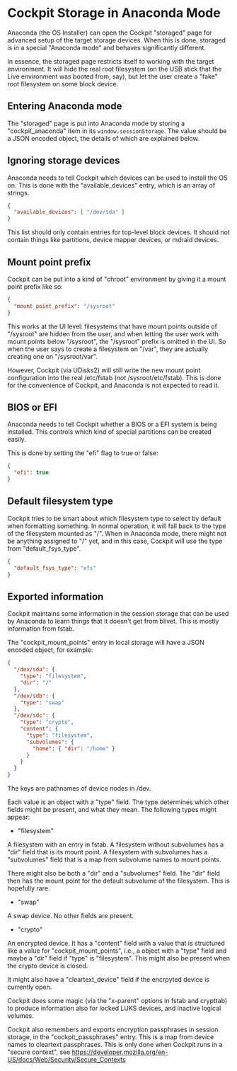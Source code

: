 Cockpit Storage in Anaconda Mode
================================

Anaconda (the OS Installer) can open the Cockpit "storaged" page for
advanced setup of the target storage devices. When this is done,
storaged is in a special "Anaconda mode" and behaves significantly
different.

In essence, the storaged page restricts itself to working with the
target environment. It will hide the real root filesystem (on the USB
stick that the Live environment was booted from, say), but let the
user create a "fake" root filesystem on some block device.

Entering Anaconda mode
----------------------

The "storaged" page is put into Anaconda mode by storing a
"cockpit_anaconda" item in its `window.sessionStorage`.  The value
should be a JSON encoded object, the details of which are explained
below.

Ignoring storage devices
------------------------

Anaconda needs to tell Cockpit which devices can be used to install
the OS on. This is done with the "available_devices" entry, which is
an array of strings.

```json
{
  "available_devices": [ "/dev/sda" ]
}
```

This list should only contain entries for top-level block devices. It
should not contain things like partitions, device mapper devices, or
mdraid devices.

Mount point prefix
------------------

Cockpit can be put into a kind of "chroot" environment by giving it a
mount point prefix like so:

```json
{
  "mount_point_prefix": "/sysroot"
}
```

This works at the UI level: filesystems that have mount points outside
of "/sysroot" are hidden from the user, and when letting the user work
with mount points below "/sysroot", the "/sysroot" prefix is omitted
in the UI. So when the user says to create a filesystem on "/var",
they are actually creating one on "/sysroot/var".

However, Cockpit (via UDisks2) will still write the new mount point
configuration into the real /etc/fstab (_not_
/sysroot/etc/fstab). This is done for the convenience of Cockpit, and
Anaconda is not expected to read it.

BIOS or EFI
-----------

Anaconda needs to tell Cockpit whether a BIOS or a EFI system is being
installed. This controls which kind of special partitions can be
created easily.

This is done by setting the "efi" flag to true or false:

```json
{
  "efi": true
}
```

Default filesystem type
-----------------------

Cockpit tries to be smart about which filesystem type to select by
default when formatting something.  In normal operation, it will fall
back to the type of the filesystem mounted as "/". When in Anaconda
mode, there might not be anything assigned to "/" yet, and in this
case, Cockpit will use the type from "default_fsys_type".

```json
{
  "default_fsys_type": "xfs"
}
```

Exported information
--------------------

Cockpit maintains some information in the session storage that can be
used by Anaconda to learn things that it doesn't get from blivet. This
is mostly information from fstab.

The "cockpit_mount_points" entry in local storage will have a JSON
encoded object, for example:

```json
{
  "/dev/sda": {
    "type": "filesystem",
    "dir": "/"
  },
  "/dev/sdb": {
    "type": "swap"
  },
  "/dev/sdc": {
    "type": "crypto",
    "content": {
      "type": "filesystem",
      "subvolumes": {
        "home": { "dir": "/home" }
      }
    }
  }
}
```

The keys are pathnames of device nodes in /dev.

Each value is an object with a "type" field. The type determines which
other fields might be present, and what they mean.  The following
types might appear:

 - "filesystem"

 A filesystem with an entry in fstab. A filesystem without subvolumes
 has a "dir" field that is its mount point. A filesystem with
 subvolumes has a "subvolumes" field that is a map from subvolume
 names to mount points.

 There might also be both a "dir" and a "subvolumes" field. The "dir"
 field then has the mount point for the default subvolume of the
 filesystem. This is hopefully rare.

 - "swap"

 A swap device. No other fields are present.

 - "crypto"

 An encrypted device. It has a "content" field with a value that is
 structured like a value for "cockpit_mount_points", i.e., a object
 with a "type" field and maybe a "dir" field if "type" is
 "filesystem". This might also be present when the crypto device is
 closed.

 It might also have a "cleartext_device" field if the encrpyted device
 is currently open.

Cockpit does some magic (via the "x-parent" options in fstab and
crypttab) to produce information also for locked LUKS devices, and
inactive logical volumes.

Cockpit also remembers and exports encryption passphrases in session
storage, in the "cockpit_passphrases" entry. This is a map from device
names to cleartext passphrases. This is only done when Cockpit runs in
a "secure context", see
https://developer.mozilla.org/en-US/docs/Web/Security/Secure_Contexts
